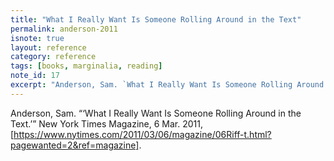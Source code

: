 ```yaml
---
title: "What I Really Want Is Someone Rolling Around in the Text"
permalink: anderson-2011
isnote: true
layout: reference
category: reference
tags: [books, marginalia, reading]
note_id: 17
excerpt: "Anderson, Sam. `What I Really Want Is Someone Rolling Around in the Text`. New York Times Magazine, 6 Mar. 2011, [https://www.nytimes.com/2011/03/06/magazine/06Riff-t.html?pagewanted=2&ref=magazine]."
---
```

Anderson, Sam. “‘What I Really Want Is Someone Rolling Around in the Text.’” New York Times Magazine, 6 Mar. 2011, [https://www.nytimes.com/2011/03/06/magazine/06Riff-t.html?pagewanted=2&ref=magazine].

